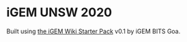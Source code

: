 # iGEM UNSW 2020 

Built using [the iGEM Wiki Starter Pack](https://igem-wiki-starter.readthedocs.io) v0.1 by iGEM BITS Goa.